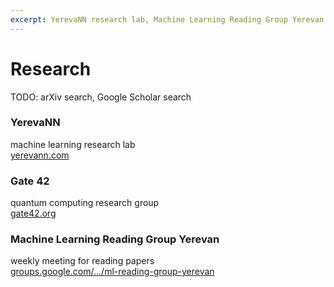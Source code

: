 ```yaml
---
excerpt: YerevaNN research lab, Machine Learning Reading Group Yerevan
---
```


# Research

TODO: arXiv search, Google Scholar search

### YerevaNN
machine learning research lab  
[yerevann.com](http://yerevann.com/)

### Gate 42
quantum computing research group  
[gate42.org](https://www.gate42.org/)

### Machine Learning Reading Group Yerevan
weekly meeting for reading papers  
[groups.google.com/.../ml-reading-group-yerevan](https://groups.google.com/forum/#!forum/ml-reading-group-yerevan)
